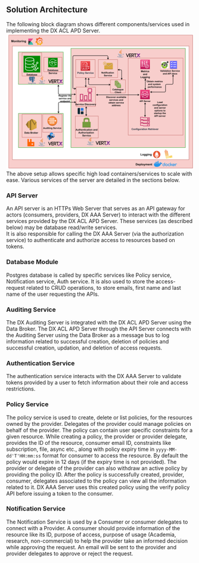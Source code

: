 ## Solution Architecture
The following block diagram shows different components/services used in implementing the DX ACL APD Server.
![Solution Architecture](./acl-apd-solution-architecture.png)
The above setup allows specific high load containers/services to scale with ease. Various services of the server are detailed in the sections below.

### API Server
An API server is an HTTPs Web Server that serves as an API gateway for actors (consumers, providers, DX AAA Server) to interact with the different services provided by the DX ACL APD Server.
These services (as described below) may be database read/write services. <br>
It is also responsible for calling the DX AAA Server (via the authorization service) to authenticate and authorize access to resources based on tokens.

### Database Module
Postgres database is called by specific services like Policy service, Notification service, Auth service. It is also used to store the access-request related to CRUD operations, to store emails, first name and last name of the user requesting the APIs. 

### Auditing Service
The DX Auditing Server is integrated with the DX ACL APD Server using the Data Broker. The DX ACL APD Server through the API Server connects with the Auditing Server using the Data Broker as a message bus to log information related to successful creation, deletion of policies and successful creation, updation, and deletion of access requests.

### Authentication Service
The authentication service interacts with the DX AAA Server to validate tokens provided by a user to fetch information about their role and access restrictions.

### Policy Service
The policy service is used to create, delete or list policies, for the resources owned by the provider. Delegates of the provider could manage policies on behalf of the provider. The policy can contain user specific constraints for a given resource. While creating a policy, the provider or provider delegate, provides the ID of the resource, consumer email ID, constraints like subscription, file, async etc., along with policy expiry time in `yyyy-MM-dd'T'HH:mm:ss` format for consumer to access the resource. By default the policy would expire in 12 days (if the expiry time is not provided).
The provider or delegate of the provider can also withdraw an active policy by providing the policy ID.
After the policy is successfully created, provider, consumer, delegates associated to the policy can view all the information related to it.
DX AAA Server uses this created policy using the verify policy API before issuing a token to the consumer.

### Notification Service
The Notification Service is used by a Consumer or consumer delegates to connect with a Provider. A consumer should provide information of the resource like its ID, purpose of access, purpose of usage (Academia, research, non-commercial) to help the provider take an informed decision while approving the request.
An email will be sent to the provider and provider delegates to approve or reject the request. 

